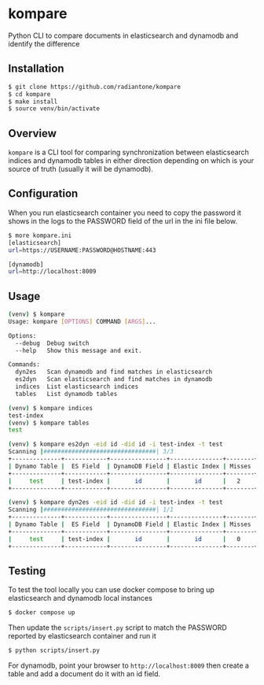 # kompare
Python CLI to compare documents in elasticsearch and dynamodb and identify the difference

## Installation
```bash
$ git clone https://github.com/radiantone/kompare
$ cd kompare
$ make install
$ source venv/bin/activate
```
## Overview
`kompare` is a CLI tool for comparing synchronization between elasticsearch indices and dynamodb tables in either direction depending on which is your source of truth (usually it will be dynamodb).

## Configuration

When you run elasticsearch container you need to copy the password it shows in the logs to the PASSWORD field of the url in the ini file below.

```bash
$ more kompare.ini 
[elasticsearch]
url=https://USERNAME:PASSWORD@HOSTNAME:443

[dynamodb]
url=http://localhost:8009

```
## Usage

```bash
(venv) $ kompare
Usage: kompare [OPTIONS] COMMAND [ARGS]...

Options:
  --debug  Debug switch
  --help   Show this message and exit.

Commands:
  dyn2es   Scan dynamodb and find matches in elasticsearch
  es2dyn   Scan elasticsearch and find matches in dynamodb
  indices  List elasticsearch indices
  tables   List dynamodb tables

(venv) $ kompare indices
test-index
(venv) $ kompare tables
test

(venv) $ kompare es2dyn -eid id -did id -i test-index -t test
Scanning |################################| 3/3
+--------------+------------+----------------+---------------+--------+-------+
| Dynamo Table |  ES Field  | DynamoDB Field | Elastic Index | Misses | Total |
+--------------+------------+----------------+---------------+--------+-------+
|     test     | test-index |       id       |       id      |   2    |   3   |
+--------------+------------+----------------+---------------+--------+-------+

(venv) $ kompare dyn2es -eid id -did id -i test-index -t test
Scanning |################################| 1/1
+--------------+------------+----------------+---------------+--------+-------+
| Dynamo Table |  ES Field  | DynamoDB Field | Elastic Index | Misses | Total |
+--------------+------------+----------------+---------------+--------+-------+
|     test     | test-index |       id       |       id      |   0    |   1   |
+--------------+------------+----------------+---------------+--------+-------+

```
## Testing

To test the tool locally you can use docker compose to bring up elasticsearch and dynamodb local instances

```bash
$ docker compose up
```

Then update the `scripts/insert.py` script to match the PASSWORD reported by elasticsearch container and run it

```bash
$ python scripts/insert.py
```

For dynamodb, point your browser to `http://localhost:8009` then create a table and add a document do it with an id field.
